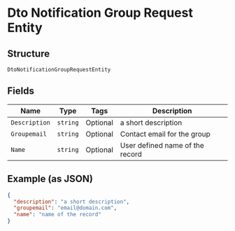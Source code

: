 
# Dto Notification Group Request Entity

## Structure

`DtoNotificationGroupRequestEntity`

## Fields

| Name | Type | Tags | Description |
|  --- | --- | --- | --- |
| `Description` | `string` | Optional | a short description |
| `Groupemail` | `string` | Optional | Contact email for the group |
| `Name` | `string` | Optional | User defined name of the record |

## Example (as JSON)

```json
{
  "description": "a short description",
  "groupemail": "email@domain.com",
  "name": "name of the record"
}
```

